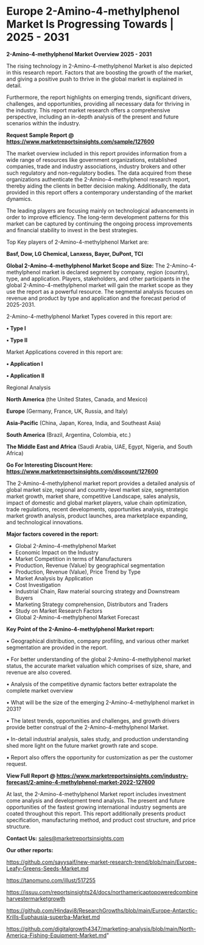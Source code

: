 # Europe 2-Amino-4-methylphenol Market Is Progressing Towards | 2025 - 2031

<Strong> 2-Amino-4-methylphenol Market Overview 2025 - 2031</strong>

The rising technology in 2-Amino-4-methylphenol Market is also depicted in this research report. Factors that are boosting the growth of the market, and giving a positive push to thrive in the global market is explained in detail.

Furthermore, the report highlights on emerging trends, significant drivers, challenges, and opportunities, providing all necessary data for thriving in the industry. This report market research offers a comprehensive perspective, including an in-depth analysis of the present and future scenarios within the industry.

<strong>Request Sample Report @ <a href=https://www.marketreportsinsights.com/sample/127600>https://www.marketreportsinsights.com/sample/127600</a></strong>

The market overview included in this report provides information from a wide range of resources like government organizations, established companies, trade and industry associations, industry brokers and other such regulatory and non-regulatory bodies. The data acquired from these organizations authenticate the 2-Amino-4-methylphenol research report, thereby aiding the clients in better decision making. Additionally, the data provided in this report offers a contemporary understanding of the market dynamics.

The leading players are focusing mainly on technological advancements in order to improve efficiency. The long-term development patterns for this market can be captured by continuing the ongoing process improvements and financial stability to invest in the best strategies.

Top Key players of 2-Amino-4-methylphenol Market are:

<strong>Basf, Dow, LG Chemical, Lanxess, Bayer, DuPont, TCI</strong>

<strong><b>Global 2-Amino-4-methylphenol Market Scope and Size:</b></strong>
The 2-Amino-4-methylphenol market is declared segment by company, region (country), type, and application. Players, stakeholders, and other participants in the global 2-Amino-4-methylphenol market will gain the market scope as they use the report as a powerful resource. The segmental analysis focuses on revenue and product by type and application and the forecast period of 2025-2031.

2-Amino-4-methylphenol Market Types covered in this report are:

<strong>• Type I

• Type II</strong>

Market Applications covered in this report are:

<strong>• Application I

• Application II</strong> 

Regional Analysis

<strong>North America</strong> (the United States, Canada, and Mexico)

<strong>Europe</strong> (Germany, France, UK, Russia, and Italy)

<strong>Asia-Pacific</strong> (China, Japan, Korea, India, and Southeast Asia)

<strong>South America</strong> (Brazil, Argentina, Colombia, etc.)

<strong>The Middle East and Africa</strong> (Saudi Arabia, UAE, Egypt, Nigeria, and South Africa)

<strong>Go For Interesting Discount Here: <a href=https://www.marketreportsinsights.com/discount/127600>https://www.marketreportsinsights.com/discount/127600</a></strong>

The 2-Amino-4-methylphenol market report provides a detailed analysis of global market size, regional and country-level market size, segmentation market growth, market share, competitive Landscape, sales analysis, impact of domestic and global market players, value chain optimization, trade regulations, recent developments, opportunities analysis, strategic market growth analysis, product launches, area marketplace expanding, and technological innovations.

<strong><b>Major factors covered in the report:</b></strong>
<ul>
  <li>Global 2-Amino-4-methylphenol Market </li>
  <li>Economic Impact on the Industry</li>
  <li>Market Competition in terms of Manufacturers</li>
  <li>Production, Revenue (Value) by geographical segmentation</li>
  <li>Production, Revenue (Value), Price Trend by Type</li>
  <li>Market Analysis by Application</li>
  <li>Cost Investigation</li>
  <li>Industrial Chain, Raw material sourcing strategy and Downstream Buyers</li>
  <li>Marketing Strategy comprehension, Distributors and Traders</li>
  <li>Study on Market Research Factors</li>
  <li>Global 2-Amino-4-methylphenol Market Forecast</li>
</ul>

<strong><b>Key Point of the 2-Amino-4-methylphenol Market report:</b></strong>

• Geographical distribution, company profiling, and various other market segmentation are provided in the report.

• For better understanding of the global 2-Amino-4-methylphenol market status, the accurate market valuation which comprises of size, share, and revenue are also covered.

• Analysis of the competitive dynamic factors better extrapolate the complete market overview

• What will be the size of the emerging 2-Amino-4-methylphenol market in 2031?

• The latest trends, opportunities and challenges, and growth drivers provide better construal of the 2-Amino-4-methylphenol Market.

• In-detail industrial analysis, sales study, and production understanding shed more light on the future market growth rate and scope.

• Report also offers the opportunity for customization as per the customer request.

<strong><b>View Full Report @ <a href=https://www.marketreportsinsights.com/industry-forecast/2-amino-4-methylphenol-market-2022-127600>https://www.marketreportsinsights.com/industry-forecast/2-amino-4-methylphenol-market-2022-127600</a></b></strong>


At last, the 2-Amino-4-methylphenol Market report includes investment come analysis and development trend analysis. The present and future opportunities of the fastest growing international industry segments are coated throughout this report. This report additionally presents product specification, manufacturing method, and product cost structure, and price structure.

<strong>Contact Us:</strong>
sales@marketreportsinsights.com

<strong>Our other reports:</strong>

<a href=https://github.com/sayysaif/new-market-research-trend/blob/main/Europe-Leafy-Greens-Seeds-Market.md>https://github.com/sayysaif/new-market-research-trend/blob/main/Europe-Leafy-Greens-Seeds-Market.md</a>

<a href=https://tanomuno.com/illust/517255>https://tanomuno.com/illust/517255</a>

<a href=https://issuu.com/reportsinsights24/docs/northamericaptopoweredcombineharvestermarketgrowth>https://issuu.com/reportsinsights24/docs/northamericaptopoweredcombineharvestermarketgrowth</a>

<a href=https://github.com/Hindavi8/ResearchGrowths/blob/main/Europe-Antarctic-Krills-Euphausia-superba-Market.md>https://github.com/Hindavi8/ResearchGrowths/blob/main/Europe-Antarctic-Krills-Euphausia-superba-Market.md</a>

<a href=https://github.com/digitalgrowth4347/marketing-analysis/blob/main/North-America-Fishing-Equipment-Market.md>https://github.com/digitalgrowth4347/marketing-analysis/blob/main/North-America-Fishing-Equipment-Market.md</a>"
